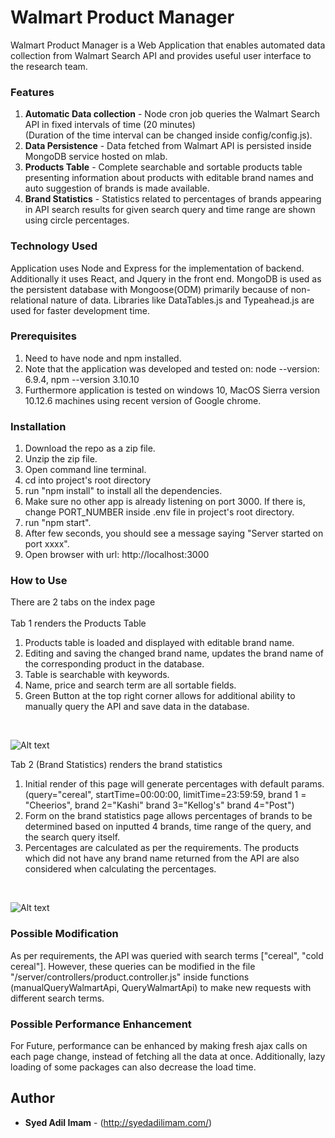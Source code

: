 # Walmart Product Manager
Walmart Product Manager is a Web Application that enables automated data collection from Walmart Search API and provides useful user interface to the research team.

### Features 
1. **Automatic Data collection** - Node cron job queries the Walmart Search API in fixed intervals of time (20 minutes) <br>
   (Duration of the time interval can be changed inside config/config.js).
2. **Data Persistence** - Data fetched from Walmart API is persisted inside MongoDB service hosted on mlab.
3. **Products Table** - Complete searchable and sortable products table presenting information about products with editable brand names 
    and auto suggestion of brands is made available.
4. **Brand Statistics** - Statistics related to percentages of brands appearing in API search results for given search query and time range are shown 
    using circle percentages.

### Technology Used
Application uses Node and Express for the implementation of backend. Additionally it uses React, and Jquery in the front end. MongoDB is used as the persistent database with Mongoose(ODM) primarily because of non-relational nature of data. Libraries like DataTables.js and Typeahead.js are used for faster development time.      

### Prerequisites
1. Need to have node and npm installed. <br>
2. Note that the application was developed and tested on: node --version: 6.9.4, npm --version 3.10.10 <br>
3. Furthermore application is tested on windows 10, MacOS Sierra version 10.12.6 machines using recent version of Google chrome.

### Installation
1. Download the repo as a zip file.
2. Unzip the zip file.
3. Open command line terminal.
4. cd into project's root directory 
5. run "npm install" to install all the dependencies.
6. Make sure no other app is already listening on port 3000. If there is, change PORT_NUMBER inside .env file in project's root directory.
7. run "npm start".
8. After few seconds, you should see a message saying "Server started on port xxxx". 
9. Open browser with url: http://localhost:3000

### How to Use 
There are 2 tabs on the index page <br>
<br>
Tab 1 renders the Products Table 
1. Products table is loaded and displayed with editable brand name.
2. Editing and saving the changed brand name, updates the brand name of the corresponding product in the database.
3. Table is searchable with keywords.
4. Name, price and search term are all sortable fields.
5. Green Button at the top right corner allows for additional ability to manually query the API and save data in the database. 
<br>

![Alt text](https://s3.amazonaws.com/adil-static-test/products.png "Products Table")

Tab 2 (Brand Statistics) renders the brand statistics 

1. Initial render of this page will generate percentages with default params.
(query="cereal", startTime=00:00:00, limitTime=23:59:59, brand 1 = "Cheerios", brand 2="Kashi" brand 3="Kellog's" brand 4="Post")
2. Form on the brand statistics page allows percentages of brands to be determined based on inputted 4 brands, time range of the query,
 and the search query itself.
3. Percentages are calculated as per the requirements. The products which did not have any brand name returned from the API are also considered 
  when calculating the percentages.
<br>
  
![Alt text](https://s3.amazonaws.com/adil-static-test/stat.png "Brand Statistics")

### Possible Modification 
As per requirements, the API was queried with search terms ["cereal", "cold cereal"]. However, these queries can be modified in 
the file "/server/controllers/product.controller.js" inside functions (manualQueryWalmartApi, QueryWalmartApi) to make new requests with different search terms.

### Possible Performance Enhancement
For Future, performance can be enhanced by making fresh ajax calls on each page change, instead of fetching all the data at once. Additionally, lazy loading of some packages can also decrease the load time.

## Author
* **Syed Adil Imam** - (http://syedadilimam.com/)




